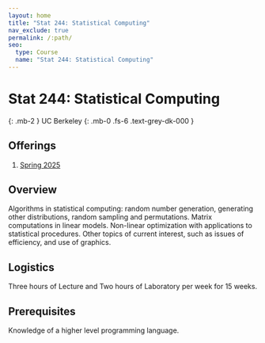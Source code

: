 ```yaml
---
layout: home
title: "Stat 244: Statistical Computing"
nav_exclude: true
permalink: /:path/
seo:
  type: Course
  name: "Stat 244: Statistical Computing"
---
```


# Stat 244: Statistical Computing
{: .mb-2 }
UC Berkeley
{: .mb-0 .fs-6 .text-grey-dk-000 }



## Offerings

1. [Spring 2025](/spring-2025)




## Overview

Algorithms in statistical computing: random number generation, generating other distributions, random sampling and permutations. Matrix computations in linear models. Non-linear optimization with applications to statistical procedures. Other topics of current interest, such as issues of efficiency, and use of graphics. 

## Logistics

Three hours of Lecture and  Two hours of Laboratory per week for 15 weeks.

## Prerequisites

Knowledge of a higher level programming language. 
